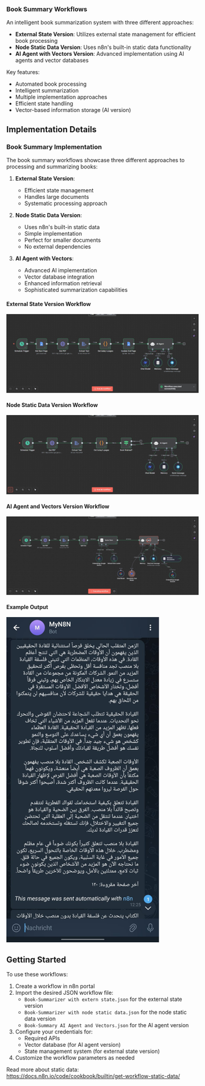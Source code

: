 ### Book Summary Workflows
An intelligent book summarization system with three different approaches:

- **External State Version**: Utilizes external state management for efficient book processing
- **Node Static Data Version**: Uses n8n's built-in static data functionality
- **AI Agent with Vectors Version**: Advanced implementation using AI agents and vector databases

Key features:
- Automated book processing
- Intelligent summarization
- Multiple implementation approaches
- Efficient state handling
- Vector-based information storage (AI version)

## Implementation Details

### Book Summary Implementation
The book summary workflows showcase three different approaches to processing and summarizing books:

1. **External State Version**:
   - Efficient state management
   - Handles large documents
   - Systematic processing approach

2. **Node Static Data Version**:
   - Uses n8n's built-in static data
   - Simple implementation
   - Perfect for smaller documents
   - No external dependencies

3. **AI Agent with Vectors**:
   - Advanced AI implementation
   - Vector database integration
   - Enhanced information retrieval
   - Sophisticated summarization capabilities

#### External State Version Workflow
![External State Version](./Book-Summarizer%20with%20Code%20Node%20and%20Extern%20State.jpg)

#### Node Static Data Version Workflow
![Node Static Data Version](./Book-Summarizer%20with%20node%20static%20data.jpg)

#### AI Agent and Vectors Version Workflow
![AI Agent Version](./Screenshot%202025-10-16%20164011.jpg)

#### Example Output
<img src="./Output%20example.jpeg" alt="Example Output" width="400"/>

## Getting Started

To use these workflows:

1. Create a workflow in n8n portal
2. Import the desired JSON workflow file:
   - `Book-Summarizer with extern state.json` for the external state version
   - `Book-Summarizer with node static data.json` for the node static data version
   - `Book-Summary AI Agent and Vectors.json` for the AI agent version
3. Configure your credentials for:
   - Required APIs
   - Vector database (for AI agent version)
   - State management system (for external state version)
4. Customize the workflow parameters as needed


Read more about static data:
https://docs.n8n.io/code/cookbook/builtin/get-workflow-static-data/

